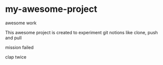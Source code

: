 # my-awesome-project
awesome work

This awesome project is created to experiment git notions like clone, push and pull

mission failed

clap twice
